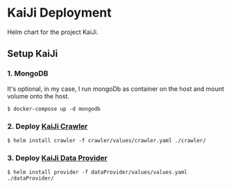 # KaiJi Deployment

Helm chart for the project KaiJi.

## Setup KaiJi

### 1. MongoDB

It's optional, in my case, I run mongoDb as container on the host and mount volume onto the host.

```
$ docker-compose up -d mongodb
```

### 2. Deploy [KaiJi Crawler](https://github.com/AllenKd/KaiJi-Crawler)

```
$ helm install crawler -f crawler/values/crawler.yaml ./crawler/
```

### 3. Deploy [KaiJi Data Provider](https://github.com/AllenKd/KaiJi-Data-Provider)

```
$ helm install provider -f dataProvider/values/values.yaml ./dataProvider/
```
